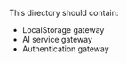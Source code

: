 This directory should contain:

- LocalStorage gateway
- AI service gateway
- Authentication gateway